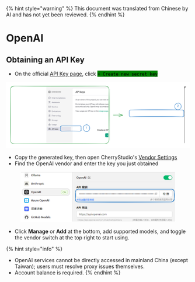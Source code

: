 
{% hint style="warning" %}
This document was translated from Chinese by AI and has not yet been reviewed.
{% endhint %}

# OpenAI

## Obtaining an API Key

* On the official [API Key page](https://platform.openai.com/api-keys), click <mark style="background-color:green;">`+ Create new secret key`</mark>

<img src="../../.gitbook/assets/file.excalidraw (1).svg" alt="" class="gitbook-drawing">

* Copy the generated key, then open CherryStudio's [Vendor Settings](broken-reference)
* Find the OpenAI vendor and enter the key you just obtained

<figure><img src="../../.gitbook/assets/image (9).png" alt=""><figcaption></figcaption></figure>

* Click **Manage** or **Add** at the bottom, add supported models, and toggle the vendor switch at the top right to start using.

{% hint style="info" %}
- OpenAI services cannot be directly accessed in mainland China (except Taiwan); users must resolve proxy issues themselves.
- Account balance is required.
{% endhint %}